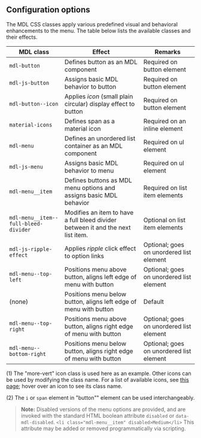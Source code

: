 ## Configuration options

The MDL CSS classes apply various predefined visual and behavioral enhancements to the menu. The table below lists the available classes and their effects.

| MDL class                            | Effect                                                                           | Remarks                                  |
| ------------------------------------ | -------------------------------------------------------------------------------- | ---------------------------------------- |
| `mdl-button`                         | Defines button as an MDL component                                               | Required on button element               |
| `mdl-js-button`                      | Assigns basic MDL behavior to button                                             | Required on button element               |
| `mdl-button--icon`                   | Applies _icon_ (small plain circular) display effect to button                   | Required on button element               |
| `material-icons`                     | Defines span as a material icon                                                  | Required on an inline element            |
| `mdl-menu`                           | Defines an unordered list container as an MDL component                          | Required on ul element                   |
| `mdl-js-menu`                        | Assigns basic MDL behavior to menu                                               | Required on ul element                   |
| `mdl-menu__item`                     | Defines buttons as MDL menu options and assigns basic MDL behavior               | Required on list item elements           |
| `mdl-menu__item--full-bleed-divider` | Modifies an item to have a full bleed divider between it and the next list item. | Optional on list item elements           |
| `mdl-js-ripple-effect`               | Applies _ripple_ click effect to option links                                    | Optional; goes on unordered list element |
| `mdl-menu--top-left`                 | Positions menu above button, aligns left edge of menu with button                | Optional; goes on unordered list element |
| (none)                               | Positions menu below button, aligns left edge of menu with button                | Default                                  |
| `mdl-menu--top-right`                | Positions menu above button, aligns right edge of menu with button               | Optional; goes on unordered list element |
| `mdl-menu--bottom-right`             | Positions menu below button, aligns right edge of menu with button               | Optional; goes on unordered list element |

(1) The "more-vert" icon class is used here as an example. Other icons can be used by modifying the class name. For a list of available icons, see [this page](http://google.github.io/web-starter-kit/latest/styleguide/icons/demo.html); hover over an icon to see its class name.

(2) The `i` or `span` element in "button"" element can be used interchangeably.

> **Note:** Disabled versions of the menu options are provided, and are invoked with the standard HTML boolean attribute `disabled` or `data-mdl-disabled`. `<li class="mdl-menu__item" disabled>Medium</li>`
> This attribute may be added or removed programmatically via scripting.
